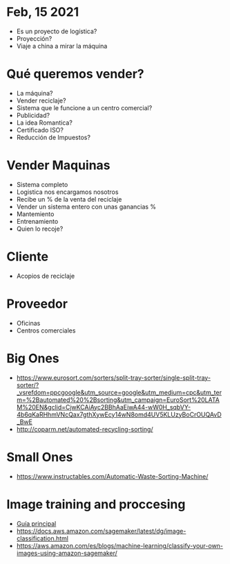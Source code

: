# Feb, 15 2021

- Es un proyecto de logística?
- Proyección?
- Viaje a china a mirar la máquina


# Qué queremos vender?
- La máquina?
- Vender reciclaje?
- Sistema que le funcione a un centro comercial?
- Publicidad?
- La idea Romantica?
- Certificado ISO?
- Reducción de Impuestos?


# Vender Maquinas
- Sistema completo
- Logistica nos encargamos nosotros
- Recibe un % de la venta del reciclaje
- Vender un sistema entero con unas ganancias %
- Mantemiento
- Entrenamiento
- Quien lo recoje?

# Cliente
- Acopios de reciclaje

# Proveedor
- Oficinas
- Centros comerciales

# Big Ones

- https://www.eurosort.com/sorters/split-tray-sorter/single-split-tray-sorter/?_vsrefdom=ppcgoogle&utm_source=google&utm_medium=cpc&utm_term=%2Bautomated%20%2Bsorting&utm_campaign=EuroSort%20LATAM%20EN&gclid=CjwKCAiAyc2BBhAaEiwA44-wW0H_sqbVY-4b6qKaRHhmVNcQax7gthXywEcy14wN8omd4UV5KLUzyBoCrOUQAvD_BwE
- http://coparm.net/automated-recycling-sorting/

# Small Ones
- https://www.instructables.com/Automatic-Waste-Sorting-Machine/


# Image training and proccesing
- [Guía principal](https://www.youtube.com/watch?v=KCzgR7eQ3PY)
- https://docs.aws.amazon.com/sagemaker/latest/dg/image-classification.html
- https://aws.amazon.com/es/blogs/machine-learning/classify-your-own-images-using-amazon-sagemaker/
